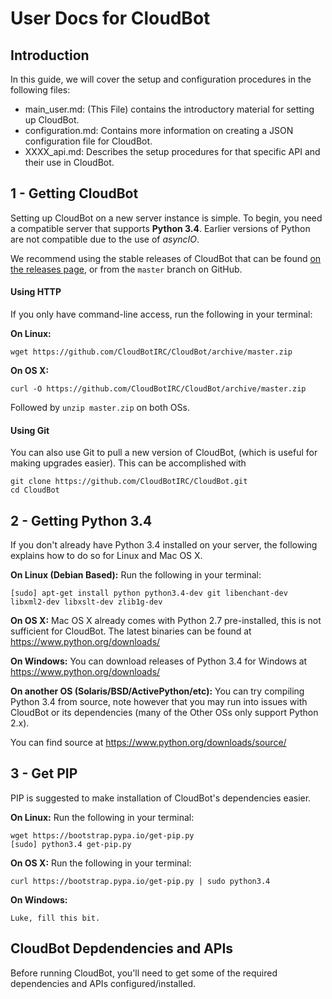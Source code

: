 # User Docs for CloudBot

## Introduction

In this guide, we will cover the setup and configuration procedures in the following files:

 - main_user.md: (This File) contains the introductory material for setting up CloudBot.
 - configuration.md: Contains more information on creating a JSON configuration file for CloudBot.
 - XXXX_api.md: Describes the setup procedures for that specific API and their use in CloudBot.

## 1 - Getting CloudBot

Setting up CloudBot on a new server instance is simple. To begin, you need a compatible server that supports **Python 3.4**. Earlier versions of Python are not compatible due to the use of *asyncIO*.

We recommend using the stable releases of CloudBot that can be found [on the releases page](https://github.com/CloudBotIRC/CloudBot/releases), or from the `master` branch on GitHub.

#### Using HTTP

If you only have command-line access, run the following in your terminal:

  **On Linux:**
  ```
  wget https://github.com/CloudBotIRC/CloudBot/archive/master.zip
  ```
  
  **On OS X:**
  ```
  curl -O https://github.com/CloudBotIRC/CloudBot/archive/master.zip
  ```
  
  Followed by `unzip master.zip` on both OSs.
  
#### Using Git
  
  You can also use Git to pull a new version of CloudBot, (which is useful for making upgrades easier). This can be accomplished with
  
  ```
  git clone https://github.com/CloudBotIRC/CloudBot.git
  cd CloudBot
  ```

## 2 - Getting Python 3.4
If you don't already have Python 3.4 installed on your server, the following explains how to do so for Linux and Mac OS X.

  **On Linux (Debian Based):**
  Run the following in your terminal:
  ```
  [sudo] apt-get install python python3.4-dev git libenchant-dev libxml2-dev libxslt-dev zlib1g-dev
  ```

  **On OS X:**
  Mac OS X already comes with Python 2.7 pre-installed, this is not sufficient for CloudBot. The latest binaries can be found at https://www.python.org/downloads/

  **On Windows:**
  You can download releases of Python 3.4 for Windows at https://www.python.org/downloads/

  **On another OS (Solaris/BSD/ActivePython/etc):**
  You can try compiling Python 3.4 from source, note however that you may run into issues with CloudBot or its dependencies (many of the Other OSs only support Python 2.x).

  You can find source at https://www.python.org/downloads/source/

## 3 - Get PIP
PIP is suggested to make installation of CloudBot's dependencies easier.

  **On Linux:**
  Run the following in your terminal:
  ```
  wget https://bootstrap.pypa.io/get-pip.py
  [sudo] python3.4 get-pip.py
  ```
  **On OS X:**
  Run the following in your terminal:
  ```
  curl https://bootstrap.pypa.io/get-pip.py | sudo python3.4
  ```
  **On Windows:**
  ```
  Luke, fill this bit.
  ```

## CloudBot Depdendencies and APIs

Before running CloudBot, you'll need to get some of the required dependencies and APIs configured/installed.
  

